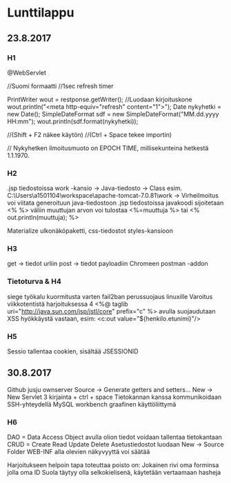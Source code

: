 # Lunttilappu
## 23.8.2017
### H1
@WebServlet

//Suomi formaatti
//1sec refresh timer

PrintWriter wout = restponse.getWriter(); //Luodaan kirjoituskone
wout.println("<head><meta http-equiv=\"refresh\" content=\"1\"></head>");
Date nykyhetki = new Date();
SimpleDateFormat sdf = new SimpleDateFormat("MM.dd.yyyy HH:mm");
wout.println(sdf.format(nykyhetki));

//(Shift + F2 näkee käytön)
//(Ctrl + Space tekee importin)

// Nykyhetken ilmoitusmuoto on EPOCH TIME, millisekunteina hetkestä 1.1.1970.

### H2

.jsp tiedostoissa work -kansio -> Java-tiedosto -> Class
esim. C:\Users\a1501104\workspace\apache-tomcat-7.0.81\work
-> Virheilmoitus voi viitata generoituun java-tiedostoon
.jsp tiedostoissa javakoodi sijoitetaan <%   %> väliin
muuttujan arvon voi tulostaa <%=muuttuja %> tai <% out.println(muuttuja); %>

Materialize ulkonäköpaketti, css-tiedostot styles-kansioon

### H3

get -> tiedot urliin
post -> tiedot payloadiin
Chromeen postman -addon

### Tietoturva & H4

siege työkalu kuormitusta varten
fail2ban perussuojaus linuxille
Varoitus viikkotentistä harjoituksessa 4
<%@ taglib uri="http://java.sun.com/jsp/jstl/core" prefix="c" %> avulla suojaudutaan XSS hyökkäystä vastaan, esim:
<c:out value="${henkilo.etunimi}"/>

### H5

Sessio tallentaa cookien, sisältää JSESSIONID


## 30.8.2017

Github jusju ownserver
Source -> Generate getters and setters...
New -> New Servlet
3 kirjainta + ctrl + space
Tietokannan kanssa kommunikoidaan SSH-yhteydellä
MySQL workbench graafinen käyttöliittymä

### H6

DAO = Data Access Object avulla olion tiedot voidaan tallentaa tietokantaan
CRUD = Create Read Update Delete
Asetustiedostot luodaan New -> Source Folder
WEB-INF alla olevien näkyvyyttä voi säätää

Harjoitukseen helpoin tapa toteuttaa poisto on:
Jokainen rivi oma forminsa jolla oma ID
Suola täytyy olla selkokielisenä, käytetään vertaamaan hasheja 




